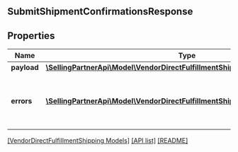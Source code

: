 ## SubmitShipmentConfirmationsResponse

## Properties

Name | Type | Description | Notes
------------ | ------------- | ------------- | -------------
**payload** | [**\SellingPartnerApi\Model\VendorDirectFulfillmentShipping\TransactionReference**](TransactionReference.md) |  | [optional]
**errors** | [**\SellingPartnerApi\Model\VendorDirectFulfillmentShipping\Error[]**](Error.md) | A list of error responses returned when a request is unsuccessful. | [optional]

[[VendorDirectFulfillmentShipping Models]](../) [[API list]](../../Api) [[README]](../../../README.md)
